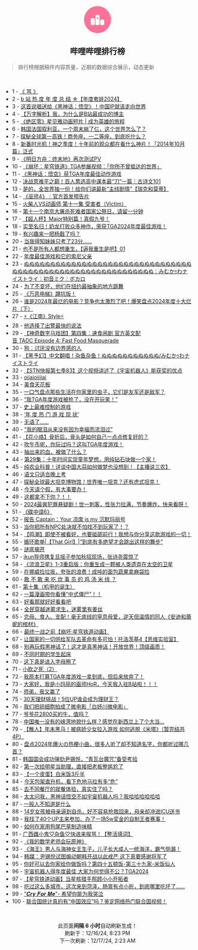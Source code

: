 <div align="center">
    <img src="./assets/icon_rank.png" alt="logo" />
    <h2>哔哩哔哩排行榜</h>
</div>

> 排行榜根据稿件内容质量，近期的数据综合展示，动态更新

<br />

<ul><li><span>1 - <a href=https://www.bilibili.com/BV1eZqiY8EiP target=_blank>《&nbsp;骂&nbsp;》</a></span></li><li><span>2 - <a href=https://www.bilibili.com/BV16mBMY4EsZ target=_blank>b&nbsp;站&nbsp;热&nbsp;度&nbsp;年&nbsp;度&nbsp;总&nbsp;结&nbsp;☆【年度套娃2024】</a></span></li><li><span>3 - <a href=https://www.bilibili.com/BV1nhBVYCE8A target=_blank>这首说唱送给《黑神话：悟空》！中国IP就该走向世界</a></span></li><li><span>4 - <a href=https://www.bilibili.com/BV1VEqoYmEKi target=_blank>【万字解析】我，为什么是B站最成功的博主</a></span></li><li><span>5 - <a href=https://www.bilibili.com/BV1nNqoY4EYg target=_blank>《绝区零》星见雅动画短片&nbsp;|&nbsp;成为英雄的旅程</a></span></li><li><span>6 - <a href=https://www.bilibili.com/BV1sJBuYvEaK target=_blank>韩国法国叙利亚，一个周末崩了仨，这个世界怎么了？</a></span></li><li><span>7 - <a href=https://www.bilibili.com/BV12rB5YRE15 target=_blank>探秘全球第一高铁！商务座、一二等座，到底吃什么？</a></span></li><li><span>8 - <a href=https://www.bilibili.com/BV1nvBLYUEzn target=_blank>新番时光机！神之季度！十年前的观众都在看什么神片！「2014年10月篇」泛式</a></span></li><li><span>9 - <a href=https://www.bilibili.com/BV1b3B3YUE6a target=_blank>《明日方舟：终末地》再次测试PV</a></span></li><li><span>10 - <a href=https://www.bilibili.com/BV1yqBMYPENa target=_blank>《崩坏：星穹铁道》TGA参展视频：「你所不曾抵达的世界」</a></span></li><li><span>11 - <a href=https://www.bilibili.com/BV1DgqqYHE4U target=_blank>《黑神话：悟空》获TGA年度最佳动作游戏</a></span></li><li><span>12 - <a href=https://www.bilibili.com/BV14iq4Y9Eow target=_blank>决战意难平之巅！百人票选高中课本最“刀”一篇｜古诗文101</a></span></li><li><span>13 - <a href=https://www.bilibili.com/BV1wFBMY8E3v target=_blank>是的，全世界独一份！给你们讲最新“主线剧情”【瑞克和莫蒂】</a></span></li><li><span>14 - <a href=https://www.bilibili.com/BV197qiYoEVn target=_blank>《巫师4》｜官方首发预告片</a></span></li><li><span>15 - <a href=https://www.bilibili.com/BV1XBBEYVEWx target=_blank>火柴人VS动画师&nbsp;第十一集&nbsp;受害者（Victim）</a></span></li><li><span>16 - <a href=https://www.bilibili.com/BV14wqhYYEb3 target=_blank>第十一个南京大屠杀死难者国家公祭日，请留一分钟</a></span></li><li><span>17 - <a href=https://www.bilibili.com/BV1rHqZYeEpE target=_blank>【超人杯】Major特别篇！真假九爷！</a></span></li><li><span>18 - <a href=https://www.bilibili.com/BV1g8BgYmEPn target=_blank>实至名归！奶龙打败众多神作，荣获TGA2024年度最佳游戏！</a></span></li><li><span>19 - <a href=https://www.bilibili.com/BV1g4BgYSEtv target=_blank>有兴趣来一把杨戬了吗？</a></span></li><li><span>20 - <a href=https://www.bilibili.com/BV183qqYDEFB target=_blank>当我得知妹妹只考了23分……</a></span></li><li><span>21 - <a href=https://www.bilibili.com/BV1KRBuYrEfX target=_blank>也不是所有人都想重生，【逼我重生是吧】01</a></span></li><li><span>22 - <a href=https://www.bilibili.com/BV1FEBjYJESD target=_blank>年度最佳游戏和它的索尼父亲</a></span></li><li><span>23 - <a href=https://www.bilibili.com/BV1Y9iZYUE6y target=_blank>ぬぬぬぬぬぬぬぬぬぬぬぬぬぬぬぬぬぬぬぬぬぬぬぬぬぬぬぬぬぬぬぬぬぬぬぬぬぬぬぬぬぬぬぬぬぬぬぬぬぬぬぬぬぬぬぬぬぬぬ￤みむかｩわナイストライ￤初音ミク￤ボカロ</a></span></li><li><span>24 - <a href=https://www.bilibili.com/BV1FVBGYTELZ target=_blank>为了不变坏，他们在纽约最抽象的地方跳舞</a></span></li><li><span>25 - <a href=https://www.bilibili.com/BV1rmqSYyEtH target=_blank>《万恶电梯》蹲坑版！</a></span></li><li><span>26 - <a href=https://www.bilibili.com/BV1CXB5Y7E8g target=_blank>谁是2024年最烂的电影？竞争也太激烈了吧！爆笑盘点2024年度十大烂片（下）</a></span></li><li><span>27 - <a href=https://www.bilibili.com/BV19WBgYDEGP target=_blank>⚡《江南》Style⚡</a></span></li><li><span>28 - <a href=https://www.bilibili.com/BV17tBjYVEW2 target=_blank>他选择了出警最快的说法</a></span></li><li><span>29 - <a href=https://www.bilibili.com/BV1KQqvY1EyY target=_blank>【神奇数字马戏团】第四集：速食闹剧&nbsp;官方英文配音&nbsp;TADC&nbsp;Episode&nbsp;4:&nbsp;Fast&nbsp;Food&nbsp;Masquerade</a></span></li><li><span>30 - <a href=https://www.bilibili.com/BV1uwBjYcEtL target=_blank>狗：讨厌没有边界感的人</a></span></li><li><span>31 - <a href=https://www.bilibili.com/BV1vPqzYPECi target=_blank>【黑予幻】中文翻唱！杂鱼杂鱼！ぬぬぬぬぬぬぬぬぬぬぬ/みむかｩわナイストライ</a></span></li><li><span>32 - <a href=https://www.bilibili.com/BV1sfqZYuEAZ target=_blank>【STN快报第七季83】这个视频讲述了《宇宙机器人》能获奖的优点</a></span></li><li><span>33 - <a href=https://www.bilibili.com/BV1zfB5YVECB target=_blank>oiiaioiiiiai</a></span></li><li><span>34 - <a href=https://www.bilibili.com/BV1BDBMYsEMF target=_blank>美食天花板</a></span></li><li><span>35 - <a href=https://www.bilibili.com/BV1ktqzYmEGW target=_blank>一口气盘点那些生活在你家里的虫子，它们是友军还是敌军？</a></span></li><li><span>36 - <a href=https://www.bilibili.com/BV1FKBMYxEQo target=_blank>“我TGA年度游戏被抢了，没在开玩笑！”</a></span></li><li><span>37 - <a href=https://www.bilibili.com/BV1UtBMYgEUu target=_blank>史上最难控制的游戏</a></span></li><li><span>38 - <a href=https://www.bilibili.com/BV1KhBMYuEXN target=_blank>‘年&nbsp;度&nbsp;热&nbsp;门&nbsp;游&nbsp;戏&nbsp;现&nbsp;状’</a></span></li><li><span>39 - <a href=https://www.bilibili.com/BV18RqzYFETB target=_blank>无语了……</a></span></li><li><span>40 - <a href=https://www.bilibili.com/BV1n5qhYsERk target=_blank>“我的眼泪从来没有因为幸福而流泪过”</a></span></li><li><span>41 - <a href=https://www.bilibili.com/BV1tpBLYoELg target=_blank>【花小烙】骨折后，骨头是如何自己一点点修复好的？</a></span></li><li><span>42 - <a href=https://www.bilibili.com/BV18gqzYFE2X target=_blank>吹牛币呢，你玩过吗？这叫TGA年度游戏！</a></span></li><li><span>43 - <a href=https://www.bilibili.com/BV1AuB5YmErH target=_blank>抽出来的血，被做了什么？</a></span></li><li><span>44 - <a href=https://www.bilibili.com/BV1FoqhYdEHT target=_blank>第29集：十年时间实现童年梦想，用纯钻石块做一个家！</a></span></li><li><span>45 - <a href=https://www.bilibili.com/BV1uABjY8Ehb target=_blank>纯农业科普！详谈中国大蒜如何做梦也没想到！【主播说三农】</a></span></li><li><span>46 - <a href=https://www.bilibili.com/BV1UbBMYzEgK target=_blank>语文只适合晚上考</a></span></li><li><span>47 - <a href=https://www.bilibili.com/BV14Fq6YdEym target=_blank>探秘全球最大坦克博物馆！世界唯一坦克？还有虎式坦克！</a></span></li><li><span>48 - <a href=https://www.bilibili.com/BV1krBMYhE7K target=_blank>今天请个假，有大事要办！</a></span></li><li><span>49 - <a href=https://www.bilibili.com/BV1ykqBYEEbR target=_blank>这都拿不下你？！！</a></span></li><li><span>50 - <a href=https://www.bilibili.com/BV1g9BVYZEsm target=_blank>2024最爽犯罪悬疑剧！世一刺客，性张力拉满，节奏爆炸，快来看呀！</a></span></li><li><span>51 - <a href=https://www.bilibili.com/BV1xjqqY7EVY target=_blank>《碟中谍6》</a></span></li><li><span>52 - <a href=https://www.bilibili.com/BV1YUq8YGEvS target=_blank>报告&nbsp;Captain：Your&nbsp;凉席&nbsp;is&nbsp;my&nbsp;沉默玛丽号</a></span></li><li><span>53 - <a href=https://www.bilibili.com/BV1iZBgYtEjn target=_blank>当你把所有NPC处决就不怕找不到玩家了！？</a></span></li><li><span>54 - <a href=https://www.bilibili.com/BV1tsBLYxEvN target=_blank>【鸣潮】即使不被看好，也要砥砺前行！我想与你分享这款游戏的一切！</a></span></li><li><span>55 - <a href=https://www.bilibili.com/BV1bbBMY6EKT target=_blank>循环歌单|【That&nbsp;Girl】|“到底有多绝望才会跳出这样的舞步”</a></span></li><li><span>56 - <a href=https://www.bilibili.com/BV1kRBjY9EvF target=_blank>谜底揭开</a></span></li><li><span>57 - <a href=https://www.bilibili.com/BV1YrqZYDENd target=_blank>ikun导师携复旦摇子参加秋招现场，张诗尧震惊了</a></span></li><li><span>58 - <a href=https://www.bilibili.com/BV1AuB5YmECQ target=_blank>《流浪卫星》1-3重启版：你重生成一颗被人类遗弃在太空的卫星</a></span></li><li><span>59 - <a href=https://www.bilibili.com/BV1PKB5YSEae target=_blank>在挪威捡垃圾，夸张的浪费！成吨的面包蔬果拿麻袋捡</a></span></li><li><span>60 - <a href=https://www.bilibili.com/BV1PgBjYREKE target=_blank>敢&nbsp;不&nbsp;敢&nbsp;来&nbsp;吃&nbsp;炊&nbsp;事&nbsp;员&nbsp;的&nbsp;鸡&nbsp;汤&nbsp;米&nbsp;线&nbsp;？</a></span></li><li><span>61 - <a href=https://www.bilibili.com/BV1LNqzYeET5 target=_blank>第十集（机甲的诞生）</a></span></li><li><span>62 - <a href=https://www.bilibili.com/BV1BDBMYsEo1 target=_blank>一篇漫画带你看懂“中式僵尸”！！</a></span></li><li><span>63 - <a href=https://www.bilibili.com/BV1LmBLY6EzU target=_blank>好看那就好好看看吧</a></span></li><li><span>64 - <a href=https://www.bilibili.com/BV1D4BgYUEjh target=_blank>全民穿越迷雾求生，迷雾里有姜丝</a></span></li><li><span>65 - <a href=https://www.bilibili.com/BV1ouBMYpEJt target=_blank>恋母、食人、支配！毫无底线的窒息母爱，逆天但温情的同人《安迪和蕾妮的棺材》</a></span></li><li><span>66 - <a href=https://www.bilibili.com/BV12iBgYkEjo target=_blank>最终一战之前【崩坏:星穹铁道动画】</a></span></li><li><span>67 - <a href=https://www.bilibili.com/BV1N9BTYeEC5 target=_blank>让国家的一切供给军队去革命有多可怕！托洛茨基4【思维实验室】</a></span></li><li><span>68 - <a href=https://www.bilibili.com/BV1ZjBGYPEHC target=_blank>别再玩假黑神话了！这才是真黑神话！开放世界！顶级画质！</a></span></li><li><span>69 - <a href=https://www.bilibili.com/BV1f6q8YmEQt target=_blank>不同时期的学生起床</a></span></li><li><span>70 - <a href=https://www.bilibili.com/BV1FJBjYUEkP target=_blank>这下真是进入字母圈了</a></span></li><li><span>71 - <a href=https://www.bilibili.com/BV1EeqNY1EUF target=_blank>小砍之死（2）</a></span></li><li><span>72 - <a href=https://www.bilibili.com/BV17uBMYWErZ target=_blank>我原本打算TGA年度游戏一拿到底，但后来放弃了！</a></span></li><li><span>73 - <a href=https://www.bilibili.com/BV13SBVYhEoq target=_blank>大家好，我是小玛丽的画师HoR，今天我入驻B站啦！！！</a></span></li><li><span>74 - <a href=https://www.bilibili.com/BV1YeB5YhE5A target=_blank>师弟，我又赢了</a></span></li><li><span>75 - <a href=https://www.bilibili.com/BV1CYqaYcErB target=_blank>30天理财挑战！5位UP谁会成为理财王？</a></span></li><li><span>76 - <a href=https://www.bilibili.com/BV1GQBVYFEH7 target=_blank>我们把卵细胞拍成了微电影「白妤川微电影」</a></span></li><li><span>77 - <a href=https://www.bilibili.com/BV1cEBjYJET4 target=_blank>爷爷花2800买的牛，值吗？</a></span></li><li><span>78 - <a href=https://www.bilibili.com/BV1CDB5YUEPy target=_blank>中国唯一没有的峡湾地貌什么样？感觉在新西兰上了个大当…</a></span></li><li><span>79 - <a href=https://www.bilibili.com/BV11CBGY1Ecn target=_blank>【散人】年末黑马！被病娇少女拉入游戏&nbsp;如何逃脱《米塔》（暂完结共4P）</a></span></li><li><span>80 - <a href=https://www.bilibili.com/BV1vQqeYdEbx target=_blank>盘点2024年爆火の热梗小曲，很多人听了却不知道名字，你都听过哪几首？</a></span></li><li><span>81 - <a href=https://www.bilibili.com/BV16wqoYbEQE target=_blank>韩国国会成功弹劾尹锡悦，“青瓦台魔咒”备受考验</a></span></li><li><span>82 - <a href=https://www.bilibili.com/BV1KeqoYqEQj target=_blank>第一次给明星当助理，直接把老板整尴尬了</a></span></li><li><span>83 - <a href=https://www.bilibili.com/BV1YoB7YGE7T target=_blank>【一个皮蛋】白米饭3斤半</a></span></li><li><span>84 - <a href=https://www.bilibili.com/BV1QHBMY5EVE target=_blank>今天包架直升机，看下危地马拉有多“危”</a></span></li><li><span>85 - <a href=https://www.bilibili.com/BV1WhBLYHEez target=_blank>去不同餐厅的就餐体验，真实住了吗？</a></span></li><li><span>86 - <a href=https://www.bilibili.com/BV1wPBgYvEAB target=_blank>太太问我，黑神话悟空不如宇宙机器人吗？我哈哈哈哈哈哈</a></span></li><li><span>87 - <a href=https://www.bilibili.com/BV19wqqYoEZQ target=_blank>一般人不知道是什么</a></span></li><li><span>88 - <a href=https://www.bilibili.com/BV1KzqBYHEXv target=_blank>14岁女孩被母亲逼到自杀，好不容易抢救回来，母亲却冲进ICU送书</a></span></li><li><span>89 - <a href=https://www.bilibili.com/BV1eSqaYJEf3 target=_blank>我找了40个UP主来参加，办了一场5w奖金的自制王者赛事！</a></span></li><li><span>90 - <a href=https://www.bilibili.com/BV1C7qdYbEYU target=_blank>如何在家用狗尾巴草制造味精</a></span></li><li><span>91 - <a href=https://www.bilibili.com/BV185BVYsEJb target=_blank>广西雌小鬼♡杂鱼♡快进来挨骂！【整活填词】</a></span></li><li><span>92 - <a href=https://www.bilibili.com/BV15DquYnEpL target=_blank>《我的数学老师会玩原神》</a></span></li><li><span>93 - <a href=https://www.bilibili.com/BV1snqzYpEmJ target=_blank>《海王》男人与海神女王生子，儿子长大成人一统海洋，霸气侧漏！</a></span></li><li><span>94 - <a href=https://www.bilibili.com/BV1cFBMY8EqK target=_blank>韩媒：尹锡悦试图煽动朝韩开战以此戒严&nbsp;这下真要感谢将军了</a></span></li><li><span>95 - <a href=https://www.bilibili.com/BV1KAB5YQET7 target=_blank>你好可以去你家给你做饭吗？第四十五顿饭-第三十九家-米饭仙人</a></span></li><li><span>96 - <a href=https://www.bilibili.com/BV13CBTY3EYz target=_blank>宇宙机器人得年度最佳,大家为何觉得不公？TGA2024</a></span></li><li><span>97 - <a href=https://www.bilibili.com/BV1pjq9YpEEG target=_blank>【星穹铁道动画】当星核猎手照顾小小开拓者</a></span></li><li><span>98 - <a href=https://www.bilibili.com/BV1YaBjY6Emo target=_blank>吃过这么多城市，这次来到菏泽，肠胃有点小折，到底哪里吃坏了......</a></span></li><li><span>99 - <a href=https://www.bilibili.com/BV1ghBGYRERS target=_blank>&quot;𝑪𝒓𝒚&nbsp;𝑭𝒐𝒓&nbsp;𝑴𝒆&quot;-&nbsp;希望你能为我哭泣</a></span></li><li><span>100 - <a href=https://www.bilibili.com/BV1zQBgYaEWa target=_blank>联合国统计真的有“中国效应”吗？鉴定网络热门联合国视频！</a></span></li></ul>

<br />

<p align=center>此页面<strong>间隔 6 小时</strong>自动刷新生成！<br>刷新于：12/16/24, 8:23 PM<br>下一次刷新：12/17/24, 2:23 AM</p>
